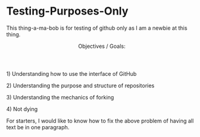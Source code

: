 Testing-Purposes-Only
=====================

This thing-a-ma-bob is for testing of github only as I am a newbie at this thing.

<header>Objectives / Goals:</header>
<p>1) Understanding how to use the interface of GitHub</p>
<p>2) Understanding the purpose and structure of repositories</p>
<p>3) Understanding the mechanics of forking</p>
<p>4) Not dying</p>

For starters, I would like to know how to fix the above problem of having all text be in one paragraph.
